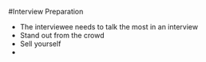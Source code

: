 #Interview Preparation
- The interviewee needs to talk the most in an interview
- Stand out from the crowd
- Sell yourself
- 
